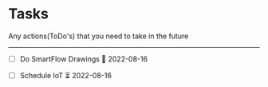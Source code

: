 # Tasks
Any actions(ToDo's) that you need to take in the future

---

- [ ] Do SmartFlow Drawings 📅 2022-08-16 
- [ ] Schedule IoT  ⏳ 2022-08-16 


